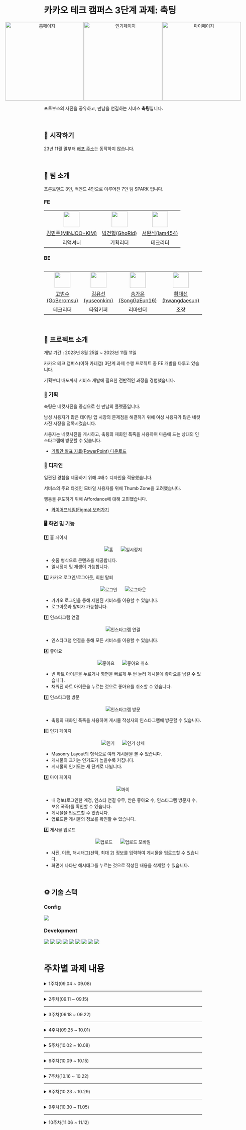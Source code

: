 # 카카오 테크 캠퍼스 3단계 과제: 축팅

<div style="display: flex; justify-content: center;" align="center">
  <img src="img/home.png" alt="홈페이지" width="250px" />
  <img src="img/pop.png" alt="인기페이지" width="250px" />
  <img src="img/my.png" alt="마이페이지" width="250px" />
</div>

포토부스의 사진을 공유하고, 만남을 연결하는 서비스 **축팅**입니다.

<br />

## 🏁 시작하기

23년 11월 말부터 [배포 주소](https://k2bf481c846ffa.user-app.krampoline.com/)는 동작하지 않습니다.

<br />

## 👋 팀 소개

프론트엔드 3인, 백엔드 4인으로 이루어진 7인 팀 SPARK 입니다.

### FE

<table>
  <tr>
    <td align="center"><a href="https://github.com/MINJOO-KIM"><img src="https://github.com/MINJOO-KIM.png" width="50"></a></td>
    <td align="center"><a href="https://github.com/GhoRid"><img src="https://github.com/GhoRid.png" width="50"></a></td>
    <td align="center"><a href="https://github.com/iam454"><img src="https://github.com/iam454.png" width="50"></a></td>
  </tr>
  <tr>
    <td align="center"><a href="https://github.com/MINJOO-KIM">김민주(MINJOO-KIM)</a></td>
    <td align="center"><a href="https://github.com/GhoRid">박건형(GhoRid)</a></td>
    <td align="center"><a href="https://github.com/iam454">서완석(iam454)</a></td>
  </tr>
  <tr>
    <td align="center">리액셔너</td>
    <td align="center">기획리더</td>
    <td align="center">테크리더</td>
  </tr>
<table>

### BE

<table>
  <tr>
    <td align="center"><a href="https://github.com/GoBeromsu"><img src="https://github.com/GoBeromsu.png" width="50"></a></td>
    <td align="center"><a href="https://github.com/yuseonkim"><img src="https://github.com/yuseonkim.png" width="50"></a></td>
    <td align="center"><a href="https://github.com/SongGaEun16"><img src="https://github.com/SongGaEun16.png" width="50"></a></td>
    <td align="center"><a href="https://github.com/hwangdaesun"><img src="https://github.com/hwangdaesun.png" width="50"></a></td>
  </tr>
  <tr>
    <td align="center"><a href="https://github.com/GoBeromsu">고범수(GoBeromsu)</a></td>
    <td align="center"><a href="https://github.com/yuseonkim">김유선(yuseonkim)</a></td>
    <td align="center"><a href="https://github.com/SongGaEun16">송가은(SongGaEun16)</a></td>
    <td align="center"><a href="https://github.com/hwangdaesun">황대선(hwangdaesun)</a></td>
  </tr>
  <tr>
    <td align="center">테크리더</td>
    <td align="center">타임키퍼</td>
    <td align="center">리마인더</td>
    <td align="center">조장</td>
  </tr>
<table>

<br />

## 🧐 프로젝트 소개

개발 기간 : 2023년 8월 25일 ~ 2023년 11월 11일

카카오 테크 캠퍼스(이하 카테캠) 3단계 과제 수행 프로젝트 중 FE 개발을 다루고 있습니다.

기획부터 배포까지 서비스 개발에 필요한 전반적인 과정을 경험했습니다.

### 📝 기획

축팅은 네컷사진을 중심으로 한 만남의 플랫폼입니다.

남성 사용자가 많은 데이팅 앱 시장의 문제점을 해결하기 위해 여성 사용자가 많은 네컷사진 시장을 접목시켰습니다.

사용자는 네컷사진을 게시하고, 축팅의 재화인 폭죽을 사용하여 마음에 드는 상대의 인스타그램에 방문할 수 있습니다.

- [기획안 발표 자료(PowerPoint) 다운로드](https://drive.google.com/file/d/1NsLP3KFZE2CUSgwqEm7uGOyySQEIONOg/view?usp=sharing)

### 🎨 디자인

일관된 경험을 제공하기 위해 4배수 디자인을 적용했습니다.

서비스의 주요 타겟인 모바일 사용자를 위해 Thumb Zone을 고려했습니다.

행동을 유도하기 위해 Affordance에 대해 고민했습니다.

- [와이어프레임(Figma) 보러가기](https://www.figma.com/file/n1fenCQYDfghtHT2Qua0YL/kakao14WireBoard?type=design&node-id=0%3A1&mode=design&t=oSx3LovlAi3IIcv2-1)

### 🖥️ 화면 및 기능

1️⃣ 홈 페이지

<div style="display: flex; justify-content: center; gap: 24px;" align="center">
  <img src="img/home.gif" alt="홈"/>
  <img src="img/pause.gif" alt="일시정지"/>
</div>

- 숏폼 형식으로 콘텐츠를 제공합니다.
- 일시정지 및 재생이 가능합니다.

2️⃣ 카카오 로그인/로그아웃, 회원 탈퇴

<div style="display: flex; justify-content: center; gap: 24px;" align="center">
  <img src="img/login.gif" alt="로그인"/>
  <img src="img/logout.gif" alt="로그아웃"/>
</div>

- 카카오 로그인을 통해 제한된 서비스를 이용할 수 있습니다.
- 로그아웃과 탈퇴가 가능합니다.

3️⃣ 인스타그램 연결

<div style="display: flex; justify-content: center; gap: 24px;" align="center">
  <img src="img/insta.gif" alt="인스타그램 연결"/>
</div>

- 인스타그램 연결을 통해 모든 서비스를 이용할 수 있습니다.

4️⃣ 좋아요

<div style="display: flex; justify-content: center; gap: 24px;" align="center">
  <img src="img/like.gif" alt="좋아요"/>
  <img src="img/like-undo.gif" alt="좋아요 취소"/>
</div>

- 빈 하트 아이콘을 누르거나 화면을 빠르게 두 번 눌러 게시물에 좋아요를 남길 수 있습니다.
- 채워진 하트 아이콘을 누르는 것으로 좋아요를 취소할 수 있습니다.

5️⃣ 인스타그램 방문

<div style="display: flex; justify-content: center; gap: 24px;" align="center">
  <img src="img/fireworks.gif" alt="인스타그램 방문"/>
</div>

- 축팅의 재화인 폭죽을 사용하여 게시물 작성자의 인스타그램에 방문할 수 있습니다.

6️⃣ 인기 페이지

<div style="display: flex; justify-content: center; gap: 24px;" align="center">
  <img src="img/pop.gif" alt="인기"/>
  <img src="img/pop-detail.gif" alt="인기 상세"/>
</div>

- Masonry Layout의 형식으로 여러 게시물을 볼 수 있습니다.
- 게시물의 크기는 인기도가 높을수록 커집니다.
- 게시물의 인기도는 세 단계로 나뉩니다.

7️⃣ 마이 페이지

<div style="display: flex; justify-content: center; gap: 24px;" align="center">
  <img src="img/my-detail.gif" alt="마이"/>
</div>

- 내 정보(로그인한 계정, 인스타 연결 유무, 받은 좋아요 수, 인스타그램 방문자 수, 보유 폭죽)를 확인할 수 있습니다.
- 게시물을 업로드할 수 있습니다.
- 업로드한 게시물의 정보를 확인할 수 있습니다.

8️⃣ 게시물 업로드

<div style="display: flex; justify-content: center; gap: 24px;" align="center">
  <img src="img/upload.gif" alt="업로드"/>
  <img src="img/upload-mobile.gif" alt="업로드 모바일"/>
</div>

- 사진, 이름, 해시태그(선택, 최대 2) 정보를 입력하여 게시물을 업로드할 수 있습니다.
- 화면에 나타난 해시태그를 누르는 것으로 작성된 내용을 삭제할 수 있습니다.

<br />

## ⚙️ 기술 스택

### Config

<img src="https://img.shields.io/badge/npm-CB3837?style=for-the-badge&logo=npm&logoColor=white">

### Development

<div style="display: flex; gap: 4px;">
  <img src="https://img.shields.io/badge/create react app-09D3AC?style=for-the-badge&logo=create react app&logoColor=white">
  <img src="https://img.shields.io/badge/styled components-DB7093?style=for-the-badge&logo=styled components&logoColor=white">
  <img src="https://img.shields.io/badge/react router dom-CA4245?style=for-the-badge&logo=react router&logoColor=white">
  <img src="https://img.shields.io/badge/react modal-61DAFB?style=for-the-badge&logo=react&logoColor=white">
  <img src="https://img.shields.io/badge/framer motion-0055FF?style=for-the-badge&logo=framer&logoColor=white">
  <img src="https://img.shields.io/badge/swiper-6332F6?style=for-the-badge&logo=swiper&logoColor=white">
  <img src="https://img.shields.io/badge/recoil-3578E5?style=for-the-badge&logo=recoil&logoColor=white">
  <img src="https://img.shields.io/badge/react query-FF4154?style=for-the-badge&logo=react query&logoColor=white">
  <img src="https://img.shields.io/badge/egjs infinite grid-03C75A?style=for-the-badge&logo=naver&logoColor=white">
</div>

<br />

# 주차별 과제 내용

<details>
  <summary>1주차(09.04 ~ 09.08)</summary>
  <div>

### ✅ 산출물

```
- 5 Whys
- 마켓 리서치
- 페르소나 & 저니맵
- 와이어프레임
- 칸반보드
```

  </div>
</details>

---

<details>
  <summary>2주차(09.11 ~ 09.15)</summary>
  <div>
  
### ✅ 산출물

```
- ERD 설계서
- API 명세서
```

  </div>
</details>

---

<details>
  <summary>3주차(09.18 ~ 09.22)</summary>
  <div>
  
### ✅ 산출물

```
- 기획안 발표
```

  </div>
</details>

---

<details>
  <summary>4주차(09.25 ~ 10.01)</summary>
  <div>
  
### ✅ 산출물

```
민주
- 게시물 Skeleton UI 생성

건형
- 모달 생성

완석
- 개발 환경 설정
- 스타일 초기화 및 폰트, 색상 결정
- 페이지 경로 설정 및 내비게이션 바 생성
- 공통 컴포넌트 생성
- 인기 페이지 UI 임시 생성
```

### ❓ 멘토링 질문

**건형, GhoRid**

1. 컴포넌트를 만들 때, 재사용성을 고려하면 컴포넌트에 받을 props가 너무 많아지는 걸 느꼈습니다. 예를 들어, 모달창 하나를 만드려면 모달창을 열고 닫는 함수, 모달창이 열려있는 상태, 모달창 텍스트, 버튼 함수, 버튼에 들어갈 텍스트(버튼이 2개면 두 개), 버튼 색상, 버튼 아이콘 등... 재사용성을 확보하려면 전달할 props가 워낙 많아지니 이런저런 상황에 활용할 수 있도록 만든 컴포넌트를 처음부터 알아서 만드는 느낌이 강해지는 터라 이에 대해 헷갈립니다. 커스텀을 어디까지 허용해야 할까요?

2. 현재 모달은 modalType이라는 변수에 따라 switch문으로 색상 및 텍스트를 변경할 수 있게 했습니다. modalType만 지정하여 props에 넘겨주면 미리 지정한 switch를 통해 알아서 스타일링이 바뀌게 됩니다. 새로운 상황이 생기면 switch문에 case를 추가하여 처리할 수 있습니다. case를 추가하여 스타일링을 확장하도록 하는 방식은 어떻게 생각하시나요? (코드 리뷰 후 이 방식이 안 좋다는 걸 느껴서 현재는 색상, 텍스트 등을 props로 받아서 직접 지정할 수 있도록 바꿀 예정입니다.)

3. 개발 첫 주를 진행하면서 코드 리뷰의 중요성을 몸소 깨달았습니다. 자주 소통하지 않으면 방향성이 틀어지는 걸 늦게 캐치하여 큰 수정이 필요하게 됩니다. 현업에서는 코드 리뷰의 주기가 어떻게 되나요?

**완석, iam454**

1️⃣ 코드 리뷰에 대한 조언을 여쭙고자 합니다.

저희 팀은 weekly 브랜치에 PR을 보내고 1명 이상의 리뷰 후 merge하는 방식을 채택했습니다. 놓친 부분을 리뷰를 통해 잡거나 직접 개발하지 않은 부분도 어느 정도 이해할 수 있게 되어서 장점을 느꼈지만, 단점 역시 느끼고 있습니다. 개발 첫 주동안 느낀 불편한 점은 다음과 같습니다.

- 같이 배우는 입장이기 때문에, 누가 더 좋은 방향성을 가진 코드인지 판단하기 어렵습니다.
- 리뷰의 과정이 감정을 상하게 할 수도 있을 것 같아 굉장히 조심스럽습니다.
- UI 관련 내용은 merge 이전에 화면으로 볼 수 없습니다.

코드 리뷰는 적절하게 이루어지고 있는지([예시1](https://github.com/Step3-kakao-tech-campus/Team14_FE/pull/12), [예시2](https://github.com/Step3-kakao-tech-campus/Team14_FE/pull/13)), 불편점을 완화해줄 꿀팁이 있는지 궁금합니다.

2️⃣ 디렉토리 구조에 대한 생각이 궁금합니다.

이 프로젝트는 다음과 같은 구조로 수행될 것 같습니다. 정답이 있는 문제는 아니겠지만 현업에서 자주 사용되는 방식이 있는지, 멘토님이 추천하시는 어떤 방식이 있는지 궁금합니다.

```
my-app
├── node_modules
├── public
│   ├── index.html
│   ├── favicon.ico
│   └── manifest.json
├── src
│   ├── api
│   │   ├── index.js
│   │   └── ... (다른 API 관련 파일들)
│   ├── components
│   │   ├── CommonComponent1
│   │   ├── CommonComponent2
│   │   └── ... (다른 공통 컴포넌트들)
│   ├── lib
│   │   ├── index.js
│   │   └── ... (다른 라이브러리 관련 파일들)
│   ├── pages
│   │   ├── Page1
│   │   │   ├── components
│   │   │   │   ├── Page1Component1
│   │   │   │   ├── Page1Component2
│   │   │   │   └── ... (다른 페이지 1의 컴포넌트들)
│   │   │   └── Page1.js (or Page1.jsx)
│   │   ├── Page2
│   │   │   ├── components
│   │   │   │   ├── Page2Component1
│   │   │   │   ├── Page2Component2
│   │   │   │   └── ... (다른 페이지 2의 컴포넌트들)
│   │   │   └── Page2.js (or Page2.jsx)
│   │   └── ... (다른 페이지들)
│   ├── utils
│   │   ├── index.js
│   │   └── ... (다른 유틸리티 함수들)
│   ├── App.js
│   ├── index.js
│   └── ...
├── package.json
├── package-lock.json
└── ...
```

3️⃣ 이미지 파일 관리는 어디서 하는게 좋나요?(public vs src/assets)

이미지 파일은 public 폴더 혹은 src 폴더의 하위로 관리하는 것 같습니다(구글링). 그런데 제 수준에서는 어떤 폴더를 선택하는 것이 좋은지 잘 와닿지가 않습니다. 멘토님께서는 어떤 기준으로 어떤 방식을 선택하여 이미지 파일을 관리하나요? 추천해주시는 방식이 있나요?(아이콘(svg)과 로고(png or svg) 정도가 관리될 것 같습니다.)

4️⃣ 현업에서 라이브러리는 자주 사용되나요? 라이브러리의 선택 기준에는 어떤 것이 있나요?

  </div>
</details>

---

<details>
  <summary>5주차(10.02 ~ 10.08)</summary>
  <div>
  
### ✅ 산출물

```
민주
- 홈 페이지 Swiper 적용

건형
- 마이 페이지 UI 생성

완석
- 게시물 Skeleton UI 리팩토링
- 모달 리팩토링(react-modal 적용)
- 게시물 UI 생성
- 인기 페이지 UI 생성
- 인기 페이지 게시물 상세 조회 UI 생성
- 게시물 좋아요 애니메이션 생성
- 설정 페이지 생성
- 홈 페이지 Swiper 적용
- 홈 페이지 게시물 time progress bar 기능 생성
- 홈 페이지 게시물 pause/resume 기능 생성
```

### ❓ 멘토링 질문

**완석, iam454**

1️⃣ 클릭 이벤트와 더블클릭 이벤트의 구분

멘토링 시간 때 질문 드렸던 것과 동일합니다. 좀 더 연구해보겠습니다.

  </div>
</details>

---

<details>
  <summary>6주차(10.09 ~ 10.15)</summary>
  <div>
  
### ✅ 산출물

```
민주
- 업로드 완료 페이지 임시 생성

건형
- 마이 페이지 게시물 상세 조회 페이지 생성
- 업로드 선택 페이지 임시 생성

완석
- 홈 페이지 클릭/더블클릭 이벤트 이슈 해결
- 마이 페이지 리팩토링
- 마이 페이지 이미지 파일 업로드 기능 생성
- 업로드 페이지 임시 생성
```

  </div>
</details>

---

<details>
  <summary>7주차(10.16 ~ 10.22)</summary>
  <div>
  
### ✅ 산출물

```
민주
- 업로드 완료 페이지 리팩토링

건형
- 업로드 선택 페이지 리팩토링

완석
- 404 페이지 생성
- 시맨틱 태그 적용
- API 연결 준비
```

  </div>
</details>

---

<details>
  <summary>8주차(10.23 ~ 10.29)</summary>
  <div>

8주차는 중간고사 기간으로 자율적으로 개발했습니다.

### ✅ 산출물

```
- 완석
카카오 로그인 API 임시 연결
홈 전체 조회 API 임시 연결
인기 전체 조회 API 연결 및 무한 스크롤 구현
인기 상세 조회 API 연결
좋아요 API 연결
업로드 API 연결
인스타그램 연결 로직 임시 생성
로그아웃 API 임시 연결
로그인 여부에 따른 접근 제한(로그인) 모달 생성
MY 계정 정보 조회 API 임시 연결
MY 전체 조회 API 임시 연결 및 무한 스크롤 구현
MY 상세 조회 API 임시 연결
```

  </div>
</details>

---

<details>
  <summary>9주차(10.30 ~ 11.05)</summary>
  <div>
  
### ✅ 산출물

```
- 건형
로그인 여부에 따른 레이아웃 생성
MY 페이지 관련 에러 처리

- 완석
카카오 로그인
인스타그램 연결
로그아웃
회원탈퇴
favicon 및 오픈그래프
```

  </div>
</details>

---

<details>
  <summary>10주차(11.06 ~ 11.12)</summary>
  <div>
  
### ✅ 산출물

```
- 민주
홈 무한스크롤

- 건형
MY 무한스크롤

- 완석
홈 무한스크롤
MY 무한스크롤
전체 코드 정리 및 기능 확인
크램폴린 배포
```

  </div>
</details>
